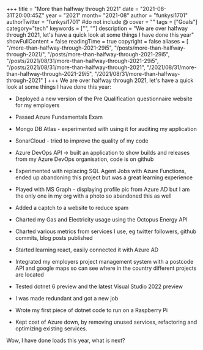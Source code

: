 +++
title = "More than halfway through 2021"
date = "2021-08-31T20:00:45Z"
year = "2021"
month= "2021-08"
author = "funkysi1701"
authorTwitter = "funkysi1701" #do not include @
cover = ""
tags = ["Goals"]
category="tech"
keywords = ["", ""]
description = "We are over halfway through 2021, let's have a quick look at some things I have done this year"
showFullContent = false
readingTime = true
copyright = false
aliases = [
    "/more-than-halfway-through-2021-29i5",
    "/posts/more-than-halfway-through-2021/",
    "/posts/more-than-halfway-through-2021-29i5",
    "/posts/2021/08/31/more-than-halfway-through-2021-29i5",
    "/posts/2021/08/31/more-than-halfway-through-2021",
    "/2021/08/31/more-than-halfway-through-2021-29i5",
    "/2021/08/31/more-than-halfway-through-2021"
]
+++
We are over halfway through 2021, let's have a quick look at some things I have done this year:

- Deployed a new version of the Pre Qualification questionnaire website for my employers 

- Passed Azure Fundamentals Exam

- Mongo DB Atlas - experimented with using it for auditing my application

- SonarCloud - tried to improve the quality of my code

- Azure DevOps API -> built an application to show builds and releases from my Azure DevOps organisation, code is on github

- Experimented with replacing SQL Agent Jobs with Azure Functions, ended up abandoning this project but was a great learning experience

- Played with MS Graph - displaying profile pic from Azure AD but I am the only one in my org with a photo so abandoned this as well

- Added a captch to a website to reduce spam

- Charted my Gas and Electricity usage using the Octopus Energy API

- Charted various metrics from services I use, eg twitter followers, github commits, blog posts published

- Started learning react, easily connected it with Azure AD

- Integrated my employers project management system with a postcode API and google maps so can see where in the country different projects are located

- Tested dotnet 6 preview and the latest Visual Studio 2022 preview

- I was made redundant and got a new job

- Wrote my first piece of dotnet code to run on a Raspberry Pi

- Kept cost of Azure down, by removing unused services, refactoring and optimizing existing services.

Wow, I have done loads this year, what is next?